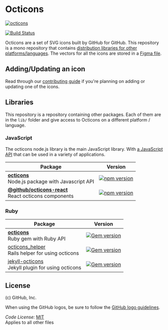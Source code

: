 # Octicons

[![octicons](https://user-images.githubusercontent.com/54012/37737576-5d1e8c7a-2d11-11e8-8fd9-13956a241549.png)][figma-file]

[![Build Status](https://travis-ci.org/primer/octicons.svg?branch=master)](https://travis-ci.org/primer/octicons)

Octicons are a set of SVG icons built by GitHub for GitHub. This repository is a mono repository that contains [distribution libraries for other platforms/languages](#libraries). The vectors for all the icons are stored in a [Figma file][figma-file].

## Adding/Updating an icon

Read through our [contributing guide](./.github/CONTRIBUTING.md#adding-or-updating-icons) if you're planning on adding or updating one of the icons.

## Libraries

This repository is a repository containing other packages. Each of them are in the `lib/` folder and give access to Octicons on a different platform / language.

### JavaScript

The octicons node.js library is the main JavaScript library. With [a JavaScript API](/lib/octicons_node/README.md) that can be used in a variety of applications.

| Package | Version |
|---|---|
| **[octicons](/lib/octicons_node)** <br />Node.js package with Javascript API | [![npm version](https://img.shields.io/npm/v/octicons.svg)](https://www.npmjs.org/package/octicons) |
| **[@github/octicons-react](/lib/octicons_react)** <br />React octicons components | [![npm version](https://img.shields.io/npm/v/%40githubprimer%2Focticons-react.svg)](https://www.npmjs.org/package/%40githubprimer%2Focticons-react) |

### Ruby

| Package | Version |
|---|---|
| **[octicons](/lib/octicons_gem)** <br />Ruby gem with Ruby API | [![Gem version](https://img.shields.io/gem/v/octicons.svg)](https://rubygems.org/gems/octicons) |
| [octicons_helper](/lib/octicons_helper)<br />Rails helper for using octicons|  [![Gem version](https://img.shields.io/gem/v/octicons_helper.svg)](https://rubygems.org/gems/octicons_helper) |
| [jekyll-octicons](/lib/octicons_jekyll)<br />Jekyll plugin for using octicons | [![Gem version](https://img.shields.io/gem/v/jekyll-octicons.svg)](https://rubygems.org/gems/jekyll-octicons) |

## License

(c) GitHub, Inc.

When using the GitHub logos, be sure to follow the [GitHub logo guidelines](https://github.com/logos).

_Code License:_ [MIT](./LICENSE)  
Applies to all other files

[figma-file]: https://www.figma.com/file/FP7lqd1V00LUaT5zvdklkkZr/Octicons
[octicons_gem]:
[octicons_node]:
[octicons_helper]:
[octicons_jekyll]:
